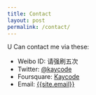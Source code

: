 ```yaml
---
title: Contact
layout: post
permalink: /contact/
---
```


U Can contact me via these:

- Weibo ID: 请强刷五次
- Twitter: [@kaycode](https://twitter.com/kaycode)
- Foursquare: [Kaycode](https://foursquare.com/user/3994923)
- Email: <a href="mailto:{{site.email}}">{{site.email}}</a>
